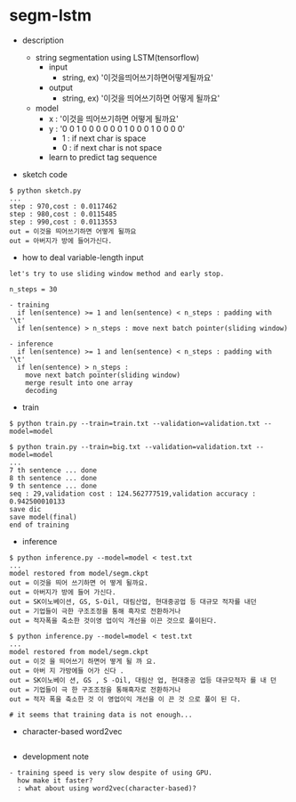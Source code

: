 segm-lstm
===

- description
  - string segmentation using LSTM(tensorflow)
    - input
      - string, ex) '이것을띄어쓰기하면어떻게될까요'
    - output
      - string, ex) '이것을 띄어쓰기하면 어떻게 될까요' 
  - model
    - x : '이것을 띄어쓰기하면 어떻게 될까요'
	- y : '0 0 1 0 0 0 0 0 0 1 0 0 0 1 0 0 0 0'
	  - 1 : if next char is space
	  - 0 : if next char is not space
    - learn to predict tag sequence

- sketch code
```
$ python sketch.py
...
step : 970,cost : 0.0117462
step : 980,cost : 0.0115485
step : 990,cost : 0.0113553
out = 이것을 띄어쓰기하면 어떻게 될까요
out = 아버지가 방에 들어가신다.
```

- how to deal variable-length input
```
let's try to use sliding window method and early stop.

n_steps = 30

- training
  if len(sentence) >= 1 and len(sentence) < n_steps : padding with '\t'
  if len(sentence) > n_steps : move next batch pointer(sliding window)

- inference
  if len(sentence) >= 1 and len(sentence) < n_steps : padding with '\t'
  if len(sentence) > n_steps : 
    move next batch pointer(sliding window)
	merge result into one array
	decoding
```

- train
```
$ python train.py --train=train.txt --validation=validation.txt --model=model

$ python train.py --train=big.txt --validation=validation.txt --model=model
...
7 th sentence ... done
8 th sentence ... done
9 th sentence ... done
seq : 29,validation cost : 124.562777519,validation accuracy : 0.942500010133
save dic
save model(final)
end of training
```

- inference
```
$ python inference.py --model=model < test.txt
...
model restored from model/segm.ckpt
out = 이것을 띄어 쓰기하면 어 떻게 될까요.
out = 아버지가 방에 들어 가신다.
out = SK이노베이션, GS, S-Oil, 대림산업, 현대중공업 등 대규모 적자를 내던
out = 기업들이 극한 구조조정을 통해 흑자로 전환하거나
out = 적자폭을 축소한 것이영 업이익 개선을 이끈 것으로 풀이된다.

$ python inference.py --model=model < test.txt
...
model restored from model/segm.ckpt
out = 이것 을 띄어쓰기 하면어 떻게 될 까 요.
out = 아버 지 가방에들 어가 신다 .
out = SK이노베이 션, GS , S -Oil, 대림산 업, 현대중공 업등 대규모적자 를 내 던
out = 기업들이 극 한 구조조정을 통해흑자로 전환하거나
out = 적자 폭을 축소한 것 이 영업이익 개선을 이 끈 것 으로 풀이 된 다.

# it seems that training data is not enough...
```

- character-based word2vec
```
```

- development note
```
- training speed is very slow despite of using GPU. 
  how make it faster?
  : what about using word2vec(character-based)?
```
